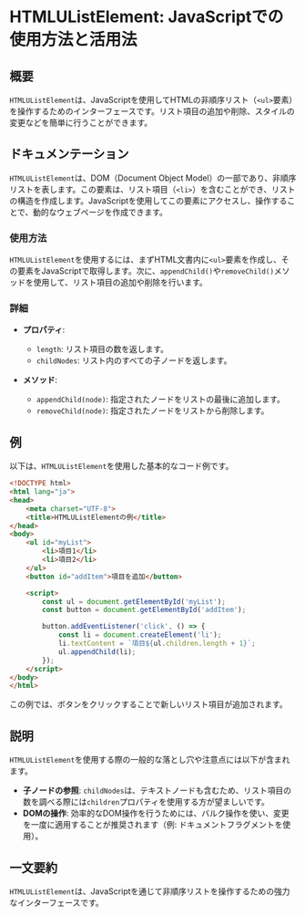 <!--
Meta Description: # HTMLUListElement: JavaScriptでの使用方法と活用法 ## 概要 `HTMLUListElement`は、JavaScriptを使用してHTMLの非順序リスト（`<ul>`要素）を操作するためのインターフェースです。リスト項目の追加や削除、スタイルの変更などを簡単に行うこ...
Meta Keywords: htmlulistelement, document, html, button, appendchild
-->

# HTMLUListElement: JavaScriptでの使用方法と活用法

## 概要
`HTMLUListElement`は、JavaScriptを使用してHTMLの非順序リスト（`<ul>`要素）を操作するためのインターフェースです。リスト項目の追加や削除、スタイルの変更などを簡単に行うことができます。

## ドキュメンテーション
`HTMLUListElement`は、DOM（Document Object Model）の一部であり、非順序リストを表します。この要素は、リスト項目（`<li>`）を含むことができ、リストの構造を作成します。JavaScriptを使用してこの要素にアクセスし、操作することで、動的なウェブページを作成できます。

### 使用方法
`HTMLUListElement`を使用するには、まずHTML文書内に`<ul>`要素を作成し、その要素をJavaScriptで取得します。次に、`appendChild()`や`removeChild()`メソッドを使用して、リスト項目の追加や削除を行います。

### 詳細
- **プロパティ**:
  - `length`: リスト項目の数を返します。
  - `childNodes`: リスト内のすべての子ノードを返します。

- **メソッド**:
  - `appendChild(node)`: 指定されたノードをリストの最後に追加します。
  - `removeChild(node)`: 指定されたノードをリストから削除します。

## 例
以下は、`HTMLUListElement`を使用した基本的なコード例です。

```html
<!DOCTYPE html>
<html lang="ja">
<head>
    <meta charset="UTF-8">
    <title>HTMLUListElementの例</title>
</head>
<body>
    <ul id="myList">
        <li>項目1</li>
        <li>項目2</li>
    </ul>
    <button id="addItem">項目を追加</button>

    <script>
        const ul = document.getElementById('myList');
        const button = document.getElementById('addItem');

        button.addEventListener('click', () => {
            const li = document.createElement('li');
            li.textContent = `項目${ul.children.length + 1}`;
            ul.appendChild(li);
        });
    </script>
</body>
</html>
```

この例では、ボタンをクリックすることで新しいリスト項目が追加されます。

## 説明
`HTMLUListElement`を使用する際の一般的な落とし穴や注意点には以下が含まれます。
- **子ノードの参照**: `childNodes`は、テキストノードも含むため、リスト項目の数を調べる際には`children`プロパティを使用する方が望ましいです。
- **DOMの操作**: 効率的なDOM操作を行うためには、バルク操作を使い、変更を一度に適用することが推奨されます（例: ドキュメントフラグメントを使用）。

## 一文要約
`HTMLUListElement`は、JavaScriptを通じて非順序リストを操作するための強力なインターフェースです。